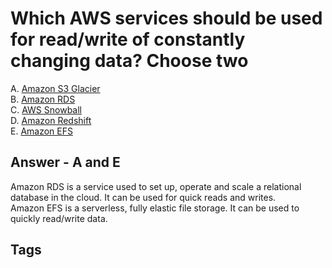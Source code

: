 # Which AWS services should be used for read/write of constantly changing data? Choose two

A. [Amazon S3 Glacier](../202309120137)  
B. [Amazon RDS](../202309120141)  
C. [AWS Snowball](../202309120254)  
D. [Amazon Redshift](../202309120301)  
E. [Amazon EFS](../202309120302)  

## Answer - A and E
Amazon RDS is a service used to set up, operate and scale a relational database in the cloud. It can be used for quick reads and writes.  
Amazon EFS is a serverless, fully elastic file storage. It can be used to quickly read/write data.  

## Tags
